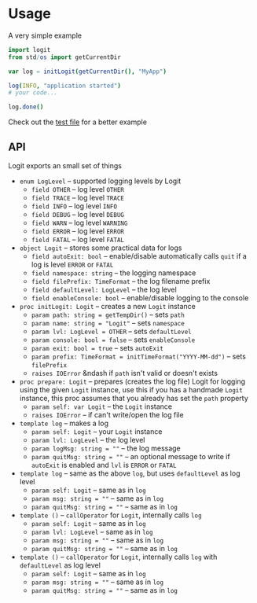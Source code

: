 # Usage

A very simple example

```nim
import logit
from std/os import getCurrentDir

var log = initLogit(getCurrentDir(), "MyApp")

log(INFO, "application started")
# your code...

log.done()
```

Check out the [test file](test.nim) for a better example

## API

Logit exports an small set of things

  * `enum LogLevel` &ndash; supported logging levels by Logit
    - `field OTHER` &ndash; log level `OTHER`
    - `field TRACE` &ndash; log level `TRACE`
    - `field INFO` &ndash; log level `INFO`
    - `field DEBUG` &ndash; log level `DEBUG`
    - `field WARN` &ndash; log level `WARNING`
    - `field ERROR` &ndash; log level `ERROR`
    - `field FATAL` &ndash; log level `FATAL`
  * `object Logit` &ndash; stores some practical data for logs
    - `field autoExit: bool` &ndash; enable/disable automatically calls `quit` if a log is level `ERROR` or `FATAL`
    - `field namespace: string` &ndash; the logging namespace
    - `field filePrefix: TimeFormat` &ndash; the log filename prefix
    - `field defaultLevel: LogLevel` &ndash; the log level
    - `field enableConsole: bool` &ndash; enable/disable logging to the console
  * `proc initLogit: Logit` &ndash; creates a new `Logit` instance
    - `param path: string = getTempDir()` &ndash; sets `path`
    - `param name: string = "Logit"` &ndash; sets `namespace`
    - `param lvl: LogLevel = OTHER` &ndash; sets `defaultLevel`
    - `param console: bool = false` &ndash; sets `enableConsole`
    - `param exit: bool = true` &ndash; sets `autoExit`
    - `param prefix: TimeFormat = initTimeFormat("YYYY-MM-dd")` &ndash; sets `filePrefix`
    - `raises IOError` &ndash if `path` isn't valid or doesn't exists
  * `proc prepare: Logit` &ndash; prepares (creates the log file) Logit for logging using the given `Logit` instance, use this if you has a handmade `Logit` instance, this proc assumes that you already has set the `path` property
    - `param self: var Logit` &ndash; the `Logit` instance
    - `raises IOError` &ndash; if can't write/open the log file
  * `template log` &ndash; makes a log
    - `param self: Logit` &ndash; your `Logit` instance
    - `param lvl: LogLevel` &ndash; the log level
    - `param logMsg: string = ""` &ndash; the log message
    - `param quitMsg: string = ""` &ndash; an optional message to write if `autoExit` is enabled and `lvl` is `ERROR` or `FATAL`
  * `template log` &ndash; same as the above `log`, but uses `defaultLevel` as log level
    - `param self: Logit` &ndash; same as in `log`
    - `param msg: string = ""` &ndash; same as in `log`
    - `param quitMsg: string = ""` &ndash; same as in `log`
  * `template ()` &ndash; `callOperator` for `Logit`, internally calls `log`
    - `param self: Logit` &ndash; same as in `log`
    - `param lvl: LogLevel` &ndash; same as in `log`
    - `param msg: string = ""` &ndash; same as in `log`
    - `param quitMsg: string = ""` &ndash; same as in `log`
  * `template ()` &ndash; `callOperator` for `Logit`, internally calls `log` with `defaultLevel` as log level
    - `param self: Logit` &ndash; same as in `log`
    - `param msg: string = ""` &ndash; same as in `log`
    - `param quitMsg: string = ""` &ndash; same as in `log`